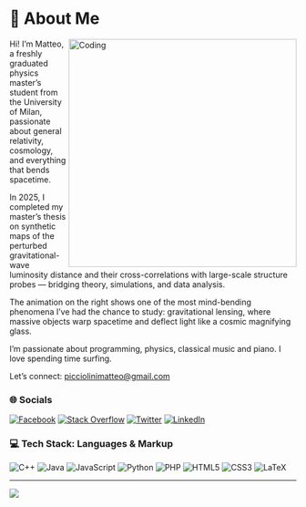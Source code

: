 # 💫 About Me
<img align="right" alt="Coding" width="400" src="https://upload.wikimedia.org/wikipedia/commons/0/03/Black_hole_lensing_web.gif?20070212213115">
Hi! I’m Matteo, a freshly graduated physics master’s student from the University of Milan, passionate about general relativity, cosmology, and everything that bends spacetime.

In 2025, I completed my master’s thesis on synthetic maps of the perturbed gravitational-wave luminosity distance and their cross-correlations with large-scale structure probes — bridging theory, simulations, and data analysis.

The animation on the right shows one of the most mind-bending phenomena I’ve had the chance to study: gravitational lensing, where massive objects warp spacetime and deflect light like a cosmic magnifying glass.

I’m passionate about programming, physics, classical music and piano. I love spending time surfing.

Let’s connect: picciolinimatteo@gmail.com


### 🌐 Socials  
[![Facebook](https://img.shields.io/badge/Facebook-%231877F2.svg?logo=Facebook&logoColor=white)](https://facebook.com/matteo.picciolini.3) [![Stack Overflow](https://img.shields.io/badge/-Stackoverflow-FE7A16?logo=stack-overflow&logoColor=white)](https://stackoverflow.com/users/8637008) [![Twitter](https://img.shields.io/badge/Twitter-%231DA1F2.svg?logo=Twitter&logoColor=white)](https://twitter.com/MatteiPiccioli3) [![LinkedIn](https://img.shields.io/badge/LinkedIn-%230077B5.svg?logo=linkedin&logoColor=white)](https://www.linkedin.com/in/matteo-picciolini-9a0832297/)

### 💻 Tech Stack: Languages & Markup  
![C++](https://img.shields.io/badge/c++-%2300599C.svg?style=for-the-badge&logo=c%2B%2B&logoColor=white) ![Java](https://img.shields.io/badge/java-%23ED8B00.svg?style=for-the-badge&logo=java&logoColor=white) ![JavaScript](https://img.shields.io/badge/javascript-%23323330.svg?style=for-the-badge&logo=javascript&logoColor=%23F7DF1E) ![Python](https://img.shields.io/badge/python-3670A0?style=for-the-badge&logo=python&logoColor=ffdd54) ![PHP](https://img.shields.io/badge/php-%23777BB4.svg?style=for-the-badge&logo=php&logoColor=white) ![HTML5](https://img.shields.io/badge/html5-%23E34F26.svg?style=for-the-badge&logo=html5&logoColor=white) ![CSS3](https://img.shields.io/badge/css3-%231572B6.svg?style=for-the-badge&logo=css3&logoColor=white) ![LaTeX](https://img.shields.io/badge/latex-%23008080.svg?style=for-the-badge&logo=latex&logoColor=white)  



---
[![](https://visitcount.itsvg.in/api?id=matteopicciolini&icon=1&color=0)](https://visitcount.itsvg.in)
